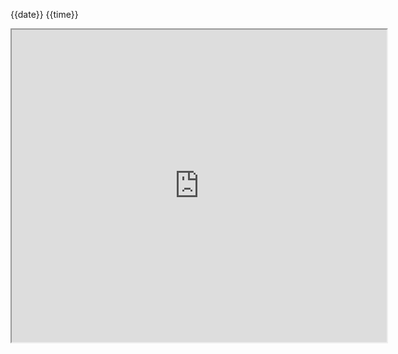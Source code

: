 {{date}} {{time}}

<iframe src="https://www.populationpyramid.net/{{title}}/2019/" width="600" height="500" ></iframe>
